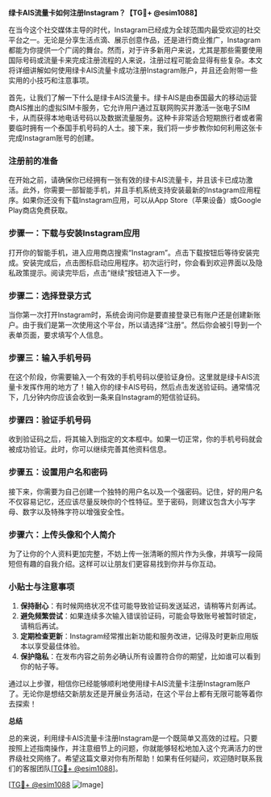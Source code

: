 **绿卡AIS流量卡如何注册Instagram？【TG💪+ @esim1088】**

在当今这个社交媒体主导的时代，Instagram已经成为全球范围内最受欢迎的社交平台之一。无论是分享生活点滴、展示创意作品，还是进行商业推广，Instagram都能为你提供一个广阔的舞台。然而，对于许多新用户来说，尤其是那些需要使用国际号码或流量卡来完成注册流程的人来说，注册过程可能会显得有些复杂。本文将详细讲解如何使用绿卡AIS流量卡成功注册Instagram账户，并且还会附带一些实用的小技巧和注意事项。

首先，让我们了解一下什么是绿卡AIS流量卡。绿卡AIS是由泰国最大的移动运营商AIS推出的虚拟SIM卡服务，它允许用户通过互联网购买并激活一张电子SIM卡，从而获得本地电话号码以及数据流量服务。这种卡非常适合短期旅行者或者需要临时拥有一个泰国手机号码的人士。接下来，我们将一步步教你如何利用这张卡完成Instagram账号的创建。

### 注册前的准备

在开始之前，请确保你已经拥有一张有效的绿卡AIS流量卡，并且该卡已成功激活。此外，你需要一部智能手机，并且手机系统支持安装最新的Instagram应用程序。如果你还没有下载Instagram应用，可以从App Store（苹果设备）或Google Play商店免费获取。

### 步骤一：下载与安装Instagram应用

打开你的智能手机，进入应用商店搜索“Instagram”。点击下载按钮后等待安装完成。安装完成后，点击图标启动应用程序。初次运行时，你会看到欢迎界面以及隐私政策提示。阅读完毕后，点击“继续”按钮进入下一步。

### 步骤二：选择登录方式

当你第一次打开Instagram时，系统会询问你是要直接登录已有账户还是创建新账户。由于我们是第一次使用这个平台，所以请选择“注册”。然后你会被引导到一个表单页面，要求填写个人信息。

### 步骤三：输入手机号码

在这个阶段，你需要输入一个有效的手机号码以便验证身份。这里就是绿卡AIS流量卡发挥作用的地方了！输入你的绿卡AIS号码，然后点击发送验证码。通常情况下，几分钟内你应该会收到一条来自Instagram的短信验证码。

### 步骤四：验证手机号码

收到验证码之后，将其输入到指定的文本框中。如果一切正常，你的手机号码就会被成功验证。此时，你可以继续完善其他资料信息。

### 步骤五：设置用户名和密码

接下来，你需要为自己创建一个独特的用户名以及一个强密码。记住，好的用户名不仅容易记忆，还应该尽量反映你的个性特征。至于密码，则建议包含大小写字母、数字以及特殊字符以增强安全性。

### 步骤六：上传头像和个人简介

为了让你的个人资料更加完整，不妨上传一张清晰的照片作为头像，并填写一段简短但有趣的自我介绍。这样可以让朋友们更容易找到你并与你互动。

### 小贴士与注意事项

1. **保持耐心**：有时候网络状况不佳可能导致验证码发送延迟，请稍等片刻再试。
2. **避免频繁尝试**：如果连续多次输入错误验证码，可能会导致账号被暂时锁定，请稍后再试。
3. **定期检查更新**：Instagram经常推出新功能和服务改进，记得及时更新应用版本以享受最佳体验。
4. **保护隐私**：在发布内容之前务必确认所有设置符合你的期望，比如谁可以看到你的帖子等。

通过以上步骤，相信你已经能够顺利地使用绿卡AIS流量卡注册Instagram账户了。无论你是想结交新朋友还是开展业务活动，在这个平台上都有无限可能等着你去探索！

**总结**

总的来说，利用绿卡AIS流量卡注册Instagram是一个既简单又高效的过程。只要按照上述指南操作，并注意细节上的问题，你就能够轻松地加入这个充满活力的世界级社交网络了。希望这篇文章对你有所帮助！如果有任何疑问，欢迎随时联系我们的客服团队[[TG💪+ @esim1088](https://t.me/s/esim1088)]。

[[TG💪+ @esim1088](https://t.me/s/esim1088) ![Image](https://i.postimg.cc/4NQfJmqS/Snipaste-2025-05-13-00-14-12.png)]